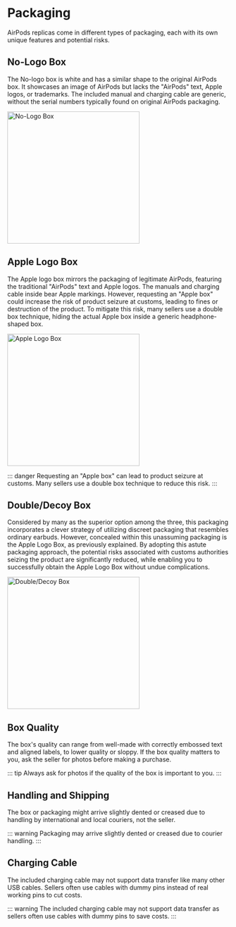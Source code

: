 # Packaging

AirPods replicas come in different types of packaging, each with its own unique features and potential risks.

## No-Logo Box

The No-logo box is white and has a similar shape to the original AirPods box. It showcases an image of AirPods but lacks the "AirPods" text, Apple logos, or trademarks. The included manual and charging cable are generic, without the serial numbers typically found on original AirPods packaging.

<img src="/nologobox.jpg" alt="No-Logo Box" width="300px"/>

## Apple Logo Box

The Apple logo box mirrors the packaging of legitimate AirPods, featuring the traditional "AirPods" text and Apple logos. The manuals and charging cable inside bear Apple markings. However, requesting an "Apple box" could increase the risk of product seizure at customs, leading to fines or destruction of the product. To mitigate this risk, many sellers use a double box technique, hiding the actual Apple box inside a generic headphone-shaped box.

<img src="/applebox.jpg" alt="Apple Logo Box" width="300px"/>

::: danger
Requesting an "Apple box" can lead to product seizure at customs. Many sellers use a double box technique to reduce this risk.
:::

## Double/Decoy Box

Considered by many as the superior option among the three, this packaging incorporates a clever strategy of utilizing discreet packaging that resembles ordinary earbuds. However, concealed within this unassuming packaging is the Apple Logo Box, as previously explained. By adopting this astute packaging approach, the potential risks associated with customs authorities seizing the product are significantly reduced, while enabling you to successfully obtain the Apple Logo Box without undue complications.

<img src="/doublebox.jpg" alt="Double/Decoy Box" width="300px"/>

## Box Quality

The box's quality can range from well-made with correctly embossed text and aligned labels, to lower quality or sloppy. If the box quality matters to you, ask the seller for photos before making a purchase.

::: tip
Always ask for photos if the quality of the box is important to you.
:::

## Handling and Shipping

The box or packaging might arrive slightly dented or creased due to handling by international and local couriers, not the seller.

::: warning
Packaging may arrive slightly dented or creased due to courier handling.
:::

## Charging Cable

The included charging cable may not support data transfer like many other USB cables. Sellers often use cables with dummy pins instead of real working pins to cut costs.

::: warning
The included charging cable may not support data transfer as sellers often use cables with dummy pins to save costs.
:::
